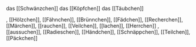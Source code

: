 das [[Schwänzchen]]
das [[Köpfchen]]
das [[Täubchen]]


, [[Hölzchen]], [[Fähnchen]], [[Brünnchen]], [[Fädchen]], [[Recherchen]], [[Märchen]], [[rauchen]], [[Veilchen]], [[lachen]], [[Herrchen]]
, [[aussuchen]], [[Radieschen]], [[Händchen]], [[Schnäppchen]], [[Teilchen]], [[Päckchen]]